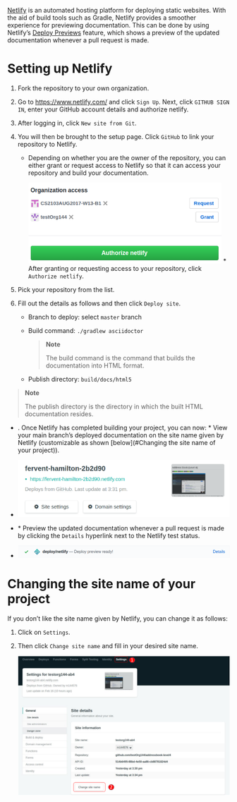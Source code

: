 [Netlify](https://www.netlify.com/) is an automated hosting platform for deploying static websites. With the aid of build tools such as Gradle, Netlify provides a smoother experience for previewing documentation. This can be done by using Netlify’s [Deploy Previews](https://www.netlify.com/blog/2016/07/20/introducing-deploy-previews-in-netlify/) feature, which shows a preview of the updated documentation whenever a pull request is made.

Setting up Netlify
==================

1.  Fork the repository to your own organization.

2.  Go to <https://www.netlify.com/> and click `Sign Up`. Next, click `GITHUB SIGN IN`, enter your GitHub account details and authorize netlify.

3.  After logging in, click `New site from Git`.

4.  You will then be brought to the setup page. Click `GitHub` to link your repository to Netlify.

    -   Depending on whether you are the owner of the repository, you can either grant or request access to Netlify so that it can access your repository and build your documentation.

        ![Grant or request access](images/netlify/grant_or_request_access.png) \* After granting or requesting access to your repository, click `Authorize netlify`.

5.  Pick your repository from the list.

6.  Fill out the details as follows and then click `Deploy site`.

    -   Branch to deploy: select `master` branch

    -   Build command: `./gradlew asciidoctor`

        > **Note**
        >
        > The build command is the command that builds the documentation into HTML format.

    -   Publish directory: `build/docs/html5`

> **Note**
>
> The publish directory is the directory in which the built HTML documentation resides.

+ . Once Netlify has completed building your project, you can now: \* View your main branch’s deployed documentation on the site name given by Netlify (customizable as shown [below](#Changing the site name of your project)).

+ ![Temporary site name](images/netlify/temp_site_name.png)

+ \* Preview the updated documentation whenever a pull request is made by clicking the `Details` hyperlink next to the Netlify test status.

+ ![Netlify details link](images/netlify/netlify_details.png)

Changing the site name of your project
======================================

If you don’t like the site name given by Netlify, you can change it as follows:

1.  Click on `Settings`.

2.  Then click `Change site name` and fill in your desired site name.

    ![Change site name](images/netlify/change_site_name.png)


